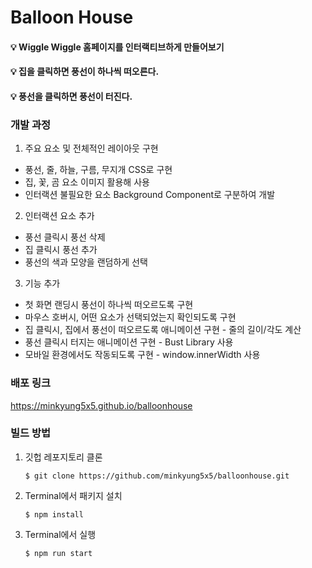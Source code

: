 # Balloon House

<h4>💡 Wiggle Wiggle 홈페이지를 인터랙티브하게 만들어보기</h4>
<h4>💡 집을 클릭하면 풍선이 하나씩 떠오른다.</h4>
<h4>💡 풍선을 클릭하면 풍선이 터진다.</h4>

### 개발 과정
1. 주요 요소 및 전체적인 레이아웃 구현
- 풍선, 줄, 하늘, 구름, 무지개 CSS로 구현
- 집, 꽃, 곰 요소 이미지 활용해 사용
- 인터랙션 불필요한 요소 Background Component로 구분하여 개발
2. 인터랙션 요소 추가
- 풍선 클릭시 풍선 삭제
- 집 클릭시 풍선 추가
- 풍선의 색과 모양을 랜덤하게 선택
3. 기능 추가
- 첫 화면 랜딩시 풍선이 하나씩 떠오르도록 구현
- 마우스 호버시, 어떤 요소가 선택되었는지 확인되도록 구현
- 집 클릭시, 집에서 풍선이 떠오르도록 애니메이션 구현 - 줄의 길이/각도 계산
- 풍선 클릭시 터지는 애니메이션 구현 - Bust Library 사용
- 모바일 환경에서도 작동되도록 구현 - window.innerWidth 사용 

### 배포 링크
<a href="https://minkyung5x5.github.io/balloonhouse/">https://minkyung5x5.github.io/balloonhouse</a>

### 빌드 방법

1. 깃헙 레포지토리 클론

   ```$ git clone https://github.com/minkyung5x5/balloonhouse.git```
2. Terminal에서 패키지 설치
   
   ```$ npm install```
   
3. Terminal에서 실행
   
   ```$ npm run start```
